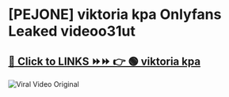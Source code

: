 
 # [PEJONE] viktoria kpa Onlyfans Leaked videoo31ut

## <h2><a href="https://clipsfans.com/viktoria_kpa&ref=git">🔗 Click to LINKS ⏩⏩ 👉 🟢 viktoria kpa </a></h2>

<a href="https://clipsfans.com/viktoria_kpa&ref=git" rel="nofollow" data-target="animated-image.originalLink"><img src="https://i.ibb.co.com/xMMVF88/686577567.gif" alt="Viral Video Original" style="max-width: 100%; display: inline-block;" data-target="animated-image.originalImage"></a>

